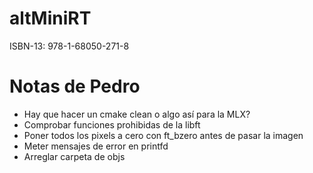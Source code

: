# altMiniRT
ISBN-13: 978-1-68050-271-8

# Notas de Pedro
- Hay que hacer un cmake clean o algo así para la MLX?
- Comprobar funciones prohibidas de la libft
- Poner todos los pixels a cero con ft_bzero antes de pasar la imagen
- Meter mensajes de error en printfd
- Arreglar carpeta de objs
